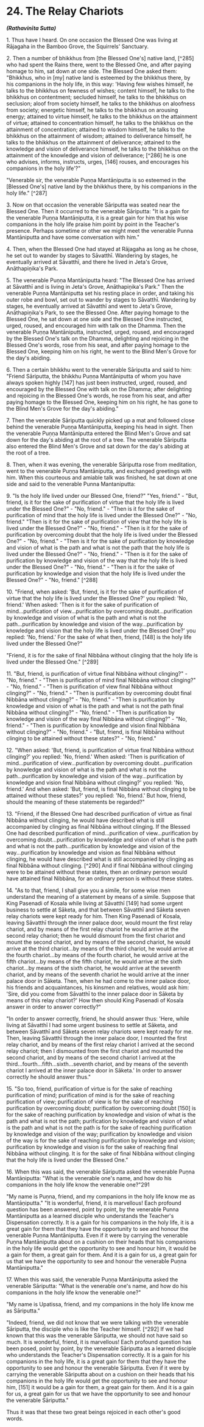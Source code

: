 # 24. The Relay Chariots
***(Rathavinīta Sutta)***

1\. Thus have I heard. On one occasion the Blessed One was living at Rājagaha in the Bamboo Grove, the Squirrels' Sanctuary.

2\. Then a number of bhikkhus from [the Blessed One's] native land, [^285] who had spent the Rains there, went to the Blessed One, and after paying homage to him, sat down at one side. The Blessed One asked them: "Bhikkhus, who in [my] native land is esteemed by the bhikkhus there, by his companions in the holy life, in this way: 'Having few wishes himself, he talks to the bhikkhus on fewness of wishes; content himself, he talks to the bhikkhus on contentment; secluded himself, he talks to the bhikkhus on seclusion; aloof from society himself, he talks to the bhikkhus on aloofness from society; energetic himself, he talks to the bhikkhus on arousing energy; attained to virtue himself, he talks to the bhikkhus on the attainment of virtue; attained to concentration himself, he talks to the bhikkhus on the attainment of concentration; attained to wisdom himself, he talks to the bhikkhus on the attainment of wisdom; attained to deliverance himself, he talks to the bhikkhus on the attainment of deliverance; attained to the knowledge and vision of deliverance himself, he talks to the bhikkhus on the attainment of the knowledge and vision of deliverance; [^286] he is one who advises, informs, instructs, urges, [146] rouses, and encourages his companions in the holy life'?"

"Venerable sir, the venerable Puṇṇa Mantāṇiputta is so esteemed in the [Blessed One's] native land by the bhikkhus there, by his companions in the holy life." [^287]

3\. Now on that occasion the venerable Sāriputta was seated near the Blessed One. Then it occurred to the venerable Sāriputta: "It is a gain for the venerable Puṇṇa Mantāṇiputta, it is a great gain for him that his wise companions in the holy life
praise him point by point in the Teacher's presence. Perhaps sometime or other we might meet the venerable Punna Mantāniputta and have some conversation with him."

4\. Then, when the Blessed One had stayed at Rājagaha as long as he chose, he set out to wander by stages to Sāvatthī. Wandering by stages, he eventually arrived at Sāvatthī, and there he lived in Jeta's Grove, Anāthapiṇ̣ika's Park.

5\. The venerable Puṇṇa Mantāniputta heard: "The Blessed One has arrived at Sāvatthī and is living in Jeta's Grove, Anāthapiṇ̣ika's Park." Then the venerable Puṇṇa Mantāniputta set his resting place in order, and taking his outer robe and bowl, set out to wander by stages to Sāvatthī. Wandering by stages, he eventually arrived at Sāvatthī and went to Jeta's Grove, Anāthapiṇ̣ika's Park, to see the Blessed One. After paying homage to the Blessed One, he sat down at one side and the Blessed One instructed, urged, roused, and encouraged him with talk on the Dhamma. Then the venerable Puṇṇa Mantāniputta, instructed, urged, roused, and encouraged by the Blessed One's talk on the Dhamma, delighting and rejoicing in the Blessed One's words, rose from his seat, and after paying homage to the Blessed One, keeping him on his right, he went to the Blind Men's Grove for the day's abiding.

6\. Then a certain bhikkhu went to the venerable Sāriputta and said to him: "Friend Sāriputta, the bhikkhu Puṇṇa Mantāniputta of whom you have always spoken highly [147] has just been instructed, urged, roused, and encouraged by the Blessed One with talk on the Dhamma; after delighting and rejoicing in the Blessed One's words, he rose from his seat, and after paying homage to the Blessed One, keeping him on his right, he has gone to the Blind Men's Grove for the day's abiding."

7\. Then the venerable Sāriputta quickly picked up a mat and followed close behind the venerable Puṇṇa Mantāniputta, keeping his head in sight. Then the venerable Puṇṇa Mantāniputta entered the Blind Men's Grove and sat down for the day's abiding at the root of a tree. The venerable Sāriputta also entered the Blind Men's Grove and sat down for the day's abiding at the root of a tree.

8\. Then, when it was evening, the venerable Sāriputta rose from meditation, went to the venerable Puṇṇa Mantāniputta, and exchanged greetings with him. When this courteous and
amiable talk was finished, he sat down at one side and said to the venerable Punna Mantaniputta:

<!--pg-->
9\. "Is the holy life lived under our Blessed One, friend?" "Yes, friend." - "But, friend, is it for the sake of purification of virtue that the holy life is lived under the Blessed One?" - "No, friend." - "Then is it for the sake of purification of mind that the holy life is lived under the Blessed One?" - "No, friend." "Then is it for the sake of purification of view that the holy life is lived under the Blessed One?" - "No, friend." - "Then is it for the sake of purification by overcoming doubt that the holy life is lived under the Blessed One?" - "No, friend." - "Then is it for the sake of purification by knowledge and vision of what is the path and what is not the path that the holy life is lived under the Blessed One?" - "No, friend." - "Then is it for the sake of purification by knowledge and vision of the way that the holy life is lived under the Blessed One?" - "No, friend." - "Then is it for the sake of purification by knowledge and vision that the holy life is lived under the Blessed One?" - "No, friend." [^288]

10\. "Friend, when asked: 'But, friend, is it for the sake of purification of virtue that the holy life is lived under the Blessed One?' you replied: 'No, friend.' When asked: 'Then is it for the sake of purification of mind...purification of view...purification by overcoming doubt...purification by knowledge and vision of what is the path and what is not the path...purification by knowledge and vision of the way...purification by knowledge and vision that the holy life is lived under the Blessed One?' you replied: 'No, friend.' For the sake of what then, friend, [148] is the holy life lived under the Blessed One?"

<!--pg-->
"Friend, it is for the sake of final Nibbāna without clinging that the holy life is lived under the Blessed One." [^289]

<!--pg-->
11\. "But, friend, is purification of virtue final Nibbāna without clinging?" - "No, friend." - "Then is purification of mind final Nibbāna without clinging?" - "No, friend." - "Then is purification of view final Nibbāna without clinging?" - "No, friend." - "Then is purification by overcoming doubt final Nibbāna without clinging?" - "No, friend." - "Then is purification by knowledge and vision of what is the path and what is not the path final Nibbāna without clinging?" - "No, friend." - "Then is purification by knowledge and vision of the way final Nibbāna without clinging?" - "No, friend." - "Then is purification by knowledge and
vision final Nibbāna without clinging?" - "No, friend." - "But, friend, is final Nibbāna without clinging to be attained without these states?" - "No, friend."

12\. "When asked: 'But, friend, is purification of virtue final Nibbāna without clinging?' you replied: 'No, friend.' When asked: 'Then is purification of mind...purification of view...purification by overcoming doubt...purification by knowledge and vision of what is the path and what is not the path...purification by knowledge and vision of the way...purification by knowledge and vision final Nibbāna without clinging?' you replied: 'No, friend.' And when asked: 'But, friend, is final Nibbāna without clinging to be attained without these states?' you replied: 'No, friend.' But how, friend, should the meaning of these statements be regarded?"

<!--pg-->
13\. "Friend, if the Blessed One had described purification of virtue as final Nibbāna without clinging, he would have described what is still accompanied by clinging as final Nibbāna without clinging. If the Blessed One had described purification of mind...purification of view...purification by overcoming doubt...purification by knowledge and vision of what is the path and what is not the path...purification by knowledge and vision of the way...purification by knowledge and vision as final Nibbāna without clinging, he would have described what is still accompanied by clinging as final Nibbāna without clinging. [^290] And if final Nibbāna without clinging were to be attained without these states, then an ordinary person would have attained final Nibbāna, for an ordinary person is without these states.

14\. "As to that, friend, I shall give you a simile, for some wise men understand the meaning of a statement by means of a simile. Suppose that King Pasenadi of Kosala while living at Sāvatthī [149] had some urgent business to settle at Sāketa, and that between Sāvatthī and Sāketa seven relay chariots were kept ready for him. Then King Pasenadi of Kosala, leaving Sāvatthī through the inner palace door, would mount the first relay chariot, and by means of the first relay chariot he would arrive at the second relay chariot; then he would dismount from the first chariot and mount the second chariot, and by means of the second chariot, he would arrive at the third chariot...by means of the third chariot, he would arrive at the fourth chariot...by means of the fourth chariot, he would arrive at the fifth chariot...by
means of the fifth chariot, he would arrive at the sixth chariot...by means of the sixth chariot, he would arrive at the seventh chariot, and by means of the seventh chariot he would arrive at the inner palace door in Sāketa. Then, when he had come to the inner palace door, his friends and acquaintances, his kinsmen and relatives, would ask him: 'Sire, did you come from Sāvatthī to the inner palace door in Sāketa by means of this relay chariot?' How then should King Pasenadi of Kosala answer in order to answer correctly?"

"In order to answer correctly, friend, he should answer thus: 'Here, while living at Sāvatthī I had some urgent business to settle at Sāketa, and between Sāvatthī and Sāketa seven relay chariots were kept ready for me. Then, leaving Sāvatthī through the inner palace door, I mounted the first relay chariot, and by means of the first relay chariot I arrived at the second relay chariot; then I dismounted from the first chariot and mounted the second chariot, and by means of the second chariot I arrived at the third...fourth...fifth...sixth...seventh chariot, and by means of the seventh chariot I arrived at the inner palace door in Sāketa.' In order to answer correctly he should answer thus."

15\. "So too, friend, purification of virtue is for the sake of reaching purification of mind; purification of mind is for the sake of reaching purification of view; purification of view is for the sake of reaching purification by overcoming doubt; purification by overcoming doubt [150] is for the sake of reaching purification by knowledge and vision of what is the path and what is not the path; purification by knowledge and vision of what is the path and what is not the path is for the sake of reaching purification by knowledge and vision of the way; purification by knowledge and vision of the way is for the sake of reaching purification by knowledge and vision; purification by knowledge and vision is for the sake of reaching final Nibbāna without clinging. It is for the sake of final Nibbāna without clinging that the holy life is lived under the Blessed One."

<!--pg-->
16\. When this was said, the venerable Sāriputta asked the venerable Puṇna Mantāṇiputta: "What is the venerable one's name, and how do his companions in the holy life know the venerable one?"291

"My name is Puṇna, friend, and my companions in the holy life know me as Mantāṇiputta."
"It is wonderful, friend, it is marvellous! Each profound question has been answered, point by point, by the venerable Punna Mantāniputta as a learned disciple who understands the Teacher's Dispensation correctly. It is a gain for his companions in the holy life, it is a great gain for them that they have the opportunity to see and honour the venerable Puṇna Mantāniputta. Even if it were by carrying the venerable Puṇna Mantāniputta about on a cushion on their heads that his companions in the holy life would get the opportunity to see and honour him, it would be a gain for them, a great gain for them. And it is a gain for us, a great gain for us that we have the opportunity to see and honour the venerable Puṇna Mantāniputta."

17\. When this was said, the venerable Puṇṇa Mantāniputta asked the venerable Sāriputta: "What is the venerable one's name, and how do his companions in the holy life know the venerable one?"

"My name is Upatissa, friend, and my companions in the holy life know me as Sāriputta."

"Indeed, friend, we did not know that we were talking with the venerable Sāriputta, the disciple who is like the Teacher himself. [^292] If we had known that this was the venerable Sāriputta, we should not have said so much. It is wonderful, friend, it is marvellous! Each profound question has been posed, point by point, by the venerable Sāriputta as a learned disciple who understands the Teacher's Dispensation correctly. It is a gain for his companions in the holy life, it is a great gain for them that they have the opportunity to see and honour the venerable Sāriputta. Even if it were by carrying the venerable Sāriputta about on a cushion on their heads that his companions in the holy life would get the opportunity to see and honour him, [151] it would be a gain for them, a great gain for them. And it is a gain for us, a great gain for us that we have the opportunity to see and honour the venerable Sāriputta."

Thus it was that these two great beings rejoiced in each other's good words.